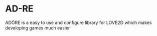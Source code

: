 # AD-RE
ADÖRE is a easy to use and configure library for LOVE2D which makes developing games much easier

